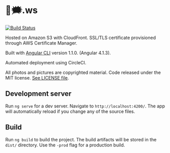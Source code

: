 # 🐁🗯.ws

[![Build Status](https://circleci.com/gh/tanb/xn--sn8h24a.ws/tree/source-v2.svg?style=shield&circle-token=d0283f2a062676e8f59e24b8e99a107da1fe62c0)](https://circleci.com/gh/tanb/xn--sn8h24a.ws)

Hosted on Amazon S3 with CloudFront. SSL/TLS certificate provisioned through AWS Certificate Manager.

Built with [Angular CLI](https://github.com/angular/angular-cli) version 1.1.0. (Angular 4.1.3).

Automated deployment using CircleCI.

All photos and pictures are copyrighted material. Code released under the MIT license. [See LICENSE file](LICENSE.md).


## Development server

Run `ng serve` for a dev server. Navigate to `http://localhost:4200/`. The app will automatically reload if you change any of the source files.

## Build

Run `ng build` to build the project. The build artifacts will be stored in the `dist/` directory. Use the `-prod` flag for a production build.
